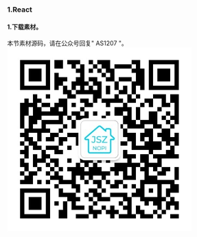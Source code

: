 ### 1.React
#### 1.下载素材。
本节素材源码，请在公众号回复" AS1207 "。
![title](https://raw.githubusercontent.com/JSZNopi/JSZImage/master/gitnote/2019/10/30/WXCODE-1572446034519.jpeg)
